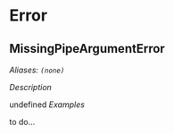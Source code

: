 # Error

## MissingPipeArgumentError

_Aliases: `(none)`_

_Description_

undefined
_Examples_

to do...